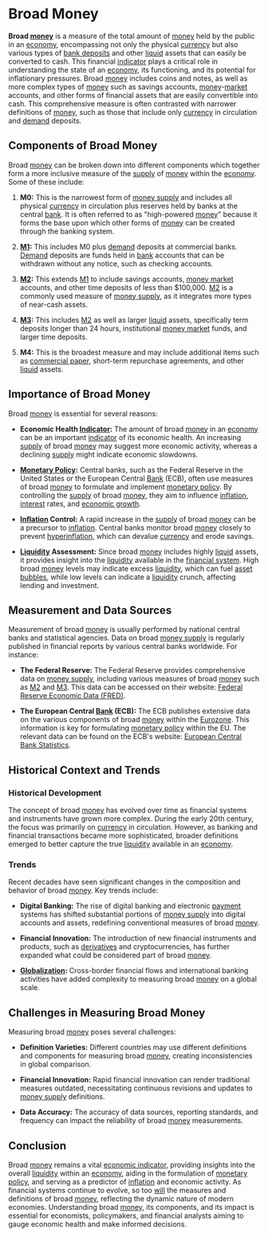 # Broad Money

**Broad [money](../m/money.md)** is a measure of the total amount of [money](../m/money.md) held by the public in an [economy](../e/economy.md), encompassing not only the physical [currency](../c/currency.md) but also various types of [bank deposits](../b/bank_deposits.md) and other [liquid](../l/liquid.md) assets that can easily be converted to cash. This financial [indicator](../i/indicator.md) plays a critical role in understanding the state of an [economy](../e/economy.md), its functioning, and its potential for inflationary pressures. Broad [money](../m/money.md) includes coins and notes, as well as more complex types of [money](../m/money.md) such as savings accounts, [money](../m/money.md)-[market](../m/market.md) accounts, and other forms of financial assets that are easily convertible into cash. This comprehensive measure is often contrasted with narrower definitions of [money](../m/money.md), such as those that include only [currency](../c/currency.md) in circulation and [demand](../d/demand.md) deposits.

## Components of Broad Money

Broad [money](../m/money.md) can be broken down into different components which together form a more inclusive measure of the [supply](../s/supply.md) of [money](../m/money.md) within the [economy](../e/economy.md). Some of these include:

1. **M0:** This is the narrowest form of [money supply](../m/money_supply.md) and includes all physical [currency](../c/currency.md) in circulation plus reserves held by banks at the central [bank](../b/bank.md). It is often referred to as "high-powered [money](../m/money.md)" because it forms the base upon which other forms of [money](../m/money.md) can be created through the banking system.

2. **[M1](../m/m1.md):** This includes M0 plus [demand](../d/demand.md) deposits at commercial banks. [Demand](../d/demand.md) deposits are funds held in [bank](../b/bank.md) accounts that can be withdrawn without any notice, such as checking accounts.

3. **[M2](../m/m2.md):** This extends [M1](../m/m1.md) to include savings accounts, [money market](../m/money_market.md) accounts, and other time deposits of less than $100,000. [M2](../m/m2.md) is a commonly used measure of [money supply](../m/money_supply.md), as it integrates more types of near-cash assets.

4. **[M3](../m/m3.md):** This includes [M2](../m/m2.md) as well as larger [liquid](../l/liquid.md) assets, specifically term deposits longer than 24 hours, institutional [money market](../m/money_market.md) funds, and larger time deposits.

5. **M4:** This is the broadest measure and may include additional items such as [commercial paper](../c/commercial_paper.md), short-term repurchase agreements, and other [liquid](../l/liquid.md) assets.

## Importance of Broad Money

Broad [money](../m/money.md) is essential for several reasons:

- **Economic Health [Indicator](../i/indicator.md):** The amount of broad [money](../m/money.md) in an [economy](../e/economy.md) can be an important [indicator](../i/indicator.md) of its economic health. An increasing [supply](../s/supply.md) of broad [money](../m/money.md) may suggest more economic activity, whereas a declining [supply](../s/supply.md) might indicate economic slowdowns.
  
- **[Monetary Policy](../m/monetary_policy.md):** Central banks, such as the Federal Reserve in the United States or the European Central [Bank](../b/bank.md) (ECB), often use measures of broad [money](../m/money.md) to formulate and implement [monetary policy](../m/monetary_policy.md). By controlling the [supply](../s/supply.md) of broad [money](../m/money.md), they aim to influence [inflation](../i/inflation.md), [interest](../i/interest.md) rates, and [economic growth](../e/economic_growth.md).

- **[Inflation](../i/inflation.md) Control:** A rapid increase in the [supply](../s/supply.md) of broad [money](../m/money.md) can be a precursor to [inflation](../i/inflation.md). Central banks monitor broad [money](../m/money.md) closely to prevent [hyperinflation](../h/hyperinflation.md), which can devalue [currency](../c/currency.md) and erode savings.

- **[Liquidity](../l/liquidity.md) Assessment:** Since broad [money](../m/money.md) includes highly [liquid](../l/liquid.md) assets, it provides insight into the [liquidity](../l/liquidity.md) available in the [financial system](../f/financial_system.md). High broad [money](../m/money.md) levels may indicate excess [liquidity](../l/liquidity.md), which can fuel [asset](../a/asset.md) [bubbles](../b/bubble.md), while low levels can indicate a [liquidity](../l/liquidity.md) crunch, affecting lending and investment.

## Measurement and Data Sources

Measurement of broad [money](../m/money.md) is usually performed by national central banks and statistical agencies. Data on broad [money supply](../m/money_supply.md) is regularly published in financial reports by various central banks worldwide. For instance:

- **The Federal Reserve:**
  The Federal Reserve provides comprehensive data on [money supply](../m/money_supply.md), including various measures of broad [money](../m/money.md) such as [M2](../m/m2.md) and [M3](../m/m3.md). This data can be accessed on their website: [Federal Reserve Economic Data (FRED)](https://fred.stlouisfed.org/).

- **The European Central [Bank](../b/bank.md) (ECB):**
  The ECB publishes extensive data on the various components of broad [money](../m/money.md) within the [Eurozone](../e/eurozone.md). This information is key for formulating [monetary policy](../m/monetary_policy.md) within the EU. The relevant data can be found on the ECB's website: [European Central Bank Statistics](https://www.ecb.europa.eu/stats/html/index.en.html).

## Historical Context and Trends

### Historical Development

The concept of broad [money](../m/money.md) has evolved over time as financial systems and instruments have grown more complex. During the early 20th century, the focus was primarily on [currency](../c/currency.md) in circulation. However, as banking and financial transactions became more sophisticated, broader definitions emerged to better capture the true [liquidity](../l/liquidity.md) available in an [economy](../e/economy.md).

### Trends

Recent decades have seen significant changes in the composition and behavior of broad [money](../m/money.md). Key trends include:

- **Digital Banking:** The rise of digital banking and electronic [payment](../p/payment.md) systems has shifted substantial portions of [money supply](../m/money_supply.md) into digital accounts and assets, redefining conventional measures of broad [money](../m/money.md).

- **Financial Innovation:** The introduction of new financial instruments and products, such as [derivatives](../d/derivatives.md) and cryptocurrencies, has further expanded what could be considered part of broad [money](../m/money.md).

- **[Globalization](../g/globalization.md):** Cross-border financial flows and international banking activities have added complexity to measuring broad [money](../m/money.md) on a global scale.

## Challenges in Measuring Broad Money

Measuring broad [money](../m/money.md) poses several challenges:

- **Definition Varieties:** Different countries may use different definitions and components for measuring broad [money](../m/money.md), creating inconsistencies in global comparison.

- **Financial Innovation:** Rapid financial innovation can render traditional measures outdated, necessitating continuous revisions and updates to [money supply](../m/money_supply.md) definitions.

- **Data Accuracy:** The accuracy of data sources, reporting standards, and frequency can impact the reliability of broad [money](../m/money.md) measurements.

## Conclusion

Broad [money](../m/money.md) remains a vital [economic indicator](../e/economic_indicator.md), providing insights into the overall [liquidity](../l/liquidity.md) within an [economy](../e/economy.md), aiding in the formulation of [monetary policy](../m/monetary_policy.md), and serving as a predictor of [inflation](../i/inflation.md) and economic activity. As financial systems continue to evolve, so too [will](../w/will.md) the measures and definitions of broad [money](../m/money.md), reflecting the dynamic nature of modern economies. Understanding broad [money](../m/money.md), its components, and its impact is essential for economists, policymakers, and financial analysts aiming to gauge economic health and make informed decisions.